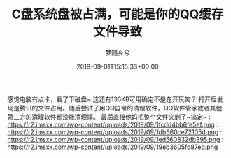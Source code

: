 ﻿---
title: C盘系统盘被占满，可能是你的QQ缓存文件导致
author: 梦随乡兮

date: 2019-09-01T15:15:33+00:00

b2_single_post_style:
b2_single_post_video_role:
b2_single_post_sidebar_show:
b2_post_reading_role:

slug: "c-qq"
---
感觉电脑有点卡，看了下磁盘~ 这还有136KB可用确定不是在开玩笑？
打开后发现是腾讯的文件占用。随后尝试了用QQ自带的清理软件，QQ软件管家或者其他第三方的清理软件都没能清理掉。
最后直接他妈把整个文件夹删了~搞定~
: https://r2.imsxx.com/wp-content/uploads/2019/09/1fcdd4bb6fe5ef.png
: https://r2.imsxx.com/wp-content/uploads/2019/09/1db660ce72105d.png
: https://r2.imsxx.com/wp-content/uploads/2019/09/1ed560832db395.png
: https://r2.imsxx.com/wp-content/uploads/2019/09/19eb3605fd87ed.png
